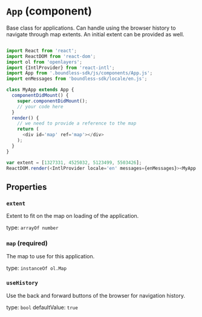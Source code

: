 `App` (component)
=================

Base class for applications. Can handle using the browser history to navigate through map extents.
An initial extent can be provided as well.

```javascript

import React from 'react';
import ReactDOM from 'react-dom';
import ol from 'openlayers';
import {IntlProvider} from 'react-intl';
import App from '.boundless-sdk/js/components/App.js';
import enMessages from 'boundless-sdk/locale/en.js';

class MyApp extends App {
  componentDidMount() {
    super.componentDidMount();
    // your code here
  }
  render() {
    // we need to provide a reference to the map
    return (
      <div id='map' ref='map'></div>
    );
  }
}

var extent = [1327331, 4525032, 5123499, 5503426];
ReactDOM.render(<IntlProvider locale='en' messages={enMessages}><MyApp extent={extent} useHistory={false} map={map} /></IntlProvider>, document.getElementById('main'));
```

Properties
----------

### `extent`

Extent to fit on the map on loading of the application.

type: `arrayOf number`


### `map` (required)

The map to use for this application.

type: `instanceOf ol.Map`


### `useHistory`

Use the back and forward buttons of the browser for navigation history.

type: `bool`
defaultValue: `true`

